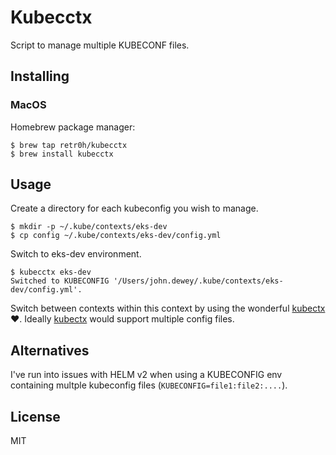 # Kubecctx

Script to manage multiple KUBECONF files.

## Installing

### MacOS

Homebrew package manager:

    $ brew tap retr0h/kubecctx
    $ brew install kubecctx

## Usage

Create a directory for each kubeconfig you wish to manage.

    $ mkdir -p ~/.kube/contexts/eks-dev
    $ cp config ~/.kube/contexts/eks-dev/config.yml

Switch to eks-dev environment.

    $ kubecctx eks-dev
    Switched to KUBECONFIG '/Users/john.dewey/.kube/contexts/eks-dev/config.yml'.

Switch between contexts within this context by using the wonderful [kubectx][] ❤️.
Ideally [kubectx][] would support multiple config files.

## Alternatives

I've run into issues with HELM v2 when using a KUBECONFIG env containing multple
kubeconfig files (`KUBECONFIG=file1:file2:....`).

## License

MIT

[kubectx]: https://github.com/ahmetb/kubectx
